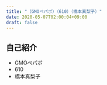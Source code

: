 ```yaml
---
title: "（GMOペパボ）（610）（橋本真梨子）"
date: 2020-05-07T02:00:04+09:00
draft: false
---
```


## 自己紹介
- GMOペパボ
- 610
- 橋本真梨子